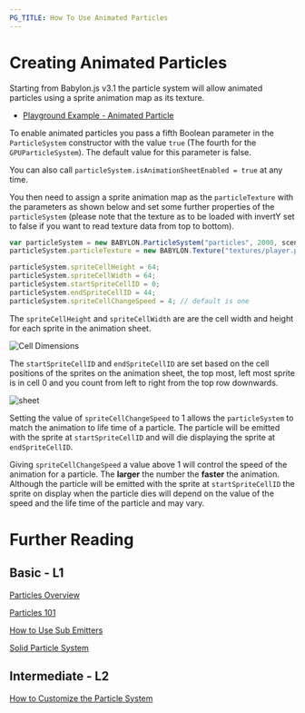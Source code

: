 ```yaml
---
PG_TITLE: How To Use Animated Particles
---
```


# Creating Animated Particles

Starting from Babylon.js v3.1 the particle system will allow animated particles using a sprite animation map as its texture.

* [Playground Example - Animated Particle](http://www.babylonjs-playground.com/#CLN02N#3)

To enable animated particles you pass a fifth Boolean parameter in the `ParticleSystem` constructor with the value `true` (The fourth for the `GPUParticleSystem`). The default value for this parameter is false. 

You can also call `particleSystem.isAnimationSheetEnabled = true` at any time.

You then need to assign a sprite animation map as the `particleTexture` with the parameters as shown below and set some further properties of the `particleSystem` (please note that the texture as to be loaded with invertY set to false if you want to read texture data from top to bottom).

```javascript
var particleSystem = new BABYLON.ParticleSystem("particles", 2000, scene, null, true);
particleSystem.particleTexture = new BABYLON.Texture("textures/player.png", scene, true, false, BABYLON.Texture.TRILINEAR_SAMPLINGMODE);

particleSystem.spriteCellHeight = 64;
particleSystem.spriteCellWidth = 64;
particleSystem.startSpriteCellID = 0;
particleSystem.endSpriteCellID = 44;
particleSystem.spriteCellChangeSpeed = 4; // default is one
```

The `spriteCellHeight` and `spriteCellWidth` are are the cell width and height for each sprite in the animation sheet. 

![Cell Dimensions](/img/how_to/sprites/08-1.png)

The `startSpriteCellID` and `endSpriteCellID` are set based on the cell positions of the sprites on the animation sheet, the top most, left most sprite is in cell 0 and you count from left to right from the top row downwards.

![sheet](/img/how_to/sprites/08-2.png)

Setting the value of `spriteCellChangeSpeed` to 1 allows the `particleSystem` to match the animation to life time of a particle. The particle will be emitted with the sprite at `startSpriteCellID` and will die displaying the sprite at `endSpriteCellID`.

Giving `spriteCellChangeSpeed` a value above 1 will control the speed of the animation for a particle. The **larger** the number the **faster** the animation. Although the particle will be emitted with the sprite at `startSpriteCellID` the sprite on display when the particle dies will depend on the value of the speed and the life time of the particle and may vary.

# Further Reading

## Basic - L1

[Particles Overview](/features/Particles)  

[Particles 101](/babylon101/particles)
 
[How to Use Sub Emitters](/how_to/Sub_Emitters)

[Solid Particle System](/How_To/Solid_Particles)

## Intermediate - L2
[How to Customize the Particle System](/how_to/Customise) 


